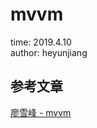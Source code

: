 # mvvm

time: 2019.4.10  
author: heyunjiang

## 参考文章

[廖雪峰 - mvvm](https://www.liaoxuefeng.com/wiki/001434446689867b27157e896e74d51a89c25cc8b43bdb3000/001475449022563a6591e6373324d1abd93e0e3fa04397f000)

